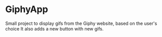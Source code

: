 # GiphyApp
Small project to display gifs from the Giphy website, based on the user's choice
It also adds a new button with new gifs.